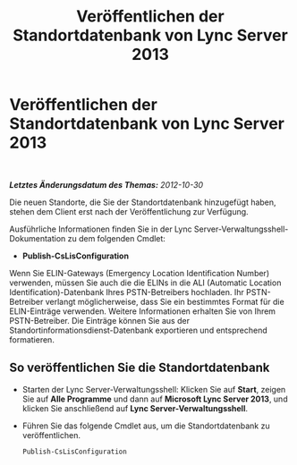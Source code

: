 ﻿---
title: Veröffentlichen der Standortdatenbank von Lync Server 2013
TOCTitle: Veröffentlichen der Standortdatenbank von Lync Server 2013
ms:assetid: dd032b5b-df0e-4017-ac46-e17570c1ab1e
ms:mtpsurl: https://technet.microsoft.com/de-de/library/Gg398974(v=OCS.15)
ms:contentKeyID: 49295628
ms.date: 05/19/2016
mtps_version: v=OCS.15
ms.translationtype: HT
---

# Veröffentlichen der Standortdatenbank von Lync Server 2013

 

_**Letztes Änderungsdatum des Themas:** 2012-10-30_

Die neuen Standorte, die Sie der Standortdatenbank hinzugefügt haben, stehen dem Client erst nach der Veröffentlichung zur Verfügung.

Ausführliche Informationen finden Sie in der Lync Server-Verwaltungsshell-Dokumentation zu dem folgenden Cmdlet:

  - **Publish-CsLisConfiguration**

Wenn Sie ELIN-Gateways (Emergency Location Identification Number) verwenden, müssen Sie auch die die ELINs in die ALI (Automatic Location Identification)-Datenbank Ihres PSTN-Betreibers hochladen. Ihr PSTN-Betreiber verlangt möglicherweise, dass Sie ein bestimmtes Format für die ELIN-Einträge verwenden. Weitere Informationen erhalten Sie von Ihrem PSTN-Betreiber. Die Einträge können Sie aus der Standortinformationsdienst-Datenbank exportieren und entsprechend formatieren.

## So veröffentlichen Sie die Standortdatenbank

  - Starten der Lync Server-Verwaltungsshell: Klicken Sie auf **Start**, zeigen Sie auf **Alle Programme** und dann auf **Microsoft Lync Server 2013**, und klicken Sie anschließend auf **Lync Server-Verwaltungsshell**.

  - Führen Sie das folgende Cmdlet aus, um die Standortdatenbank zu veröffentlichen.
    
        Publish-CsLisConfiguration

